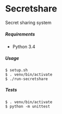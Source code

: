 Secretshare
===
Secret sharing system

##### Requirements
 - Python 3.4
 
##### Usage
```
$ setup.sh
$ . venv/bin/activate
$ ./run-secretshare
```

##### Tests
```
$ . venv/bin/activate
$ python -m unittest
```